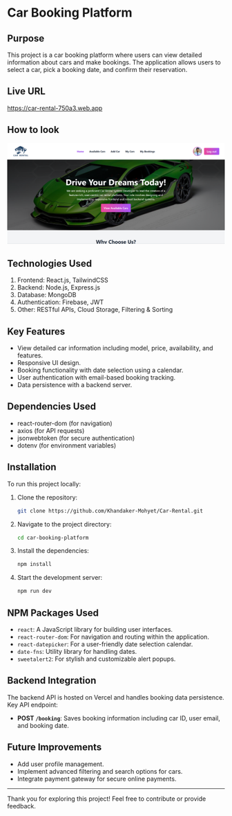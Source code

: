 # Car Booking Platform

## Purpose
This project is a car booking platform where users can view detailed information about cars and make bookings. The application allows users to select a car, pick a booking date, and confirm their reservation.

## Live URL
https://car-rental-750a3.web.app

## How to look

![Car Rental Dashboard](./src/assets/Screenshot.png)

## Technologies Used
1. Frontend: React.js, TailwindCSS
2. Backend: Node.js, Express.js
3. Database: MongoDB
4. Authentication: Firebase, JWT
5. Other: RESTful APIs, Cloud Storage, Filtering & Sorting

## Key Features
- View detailed car information including model, price, availability, and features.
- Responsive UI design.
- Booking functionality with date selection using a calendar.
- User authentication with email-based booking tracking.
- Data persistence with a backend server.

## Dependencies Used
- react-router-dom (for navigation)
- axios (for API requests)
- jsonwebtoken (for secure authentication)
- dotenv (for environment variables)

## Installation
To run this project locally:

1. Clone the repository:
   ```bash
   git clone https://github.com/Khandaker-Mohyet/Car-Rental.git
   ```
2. Navigate to the project directory:
   ```bash
   cd car-booking-platform
   ```
3. Install the dependencies:
   ```bash
   npm install
   ```
4. Start the development server:
   ```bash
   npm run dev
   ```

## NPM Packages Used

- `react`: A JavaScript library for building user interfaces.
- `react-router-dom`: For navigation and routing within the application.
- `react-datepicker`: For a user-friendly date selection calendar.
- `date-fns`: Utility library for handling dates.
- `sweetalert2`: For stylish and customizable alert popups.

## Backend Integration
The backend API is hosted on Vercel and handles booking data persistence. Key API endpoint:
- **POST `/booking`**: Saves booking information including car ID, user email, and booking date.

## Future Improvements
- Add user profile management.
- Implement advanced filtering and search options for cars.
- Integrate payment gateway for secure online payments.

---
Thank you for exploring this project! Feel free to contribute or provide feedback.
